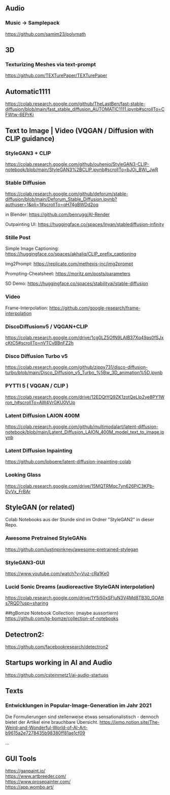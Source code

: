 ## Audio

### Music -> Samplepack
https://github.com/samim23/polymath

## 3D

### Texturizing Meshes via text-prompt
https://github.com/TEXTurePaper/TEXTurePaper

## Automatic1111
https://colab.research.google.com/github/TheLastBen/fast-stable-diffusion/blob/main/fast_stable_diffusion_AUTOMATIC1111.ipynb#scrollTo=CFWtw-6EPrKi

## Text to Image | Video (VQGAN / Diffusion with CLIP guidance)

### StyleGAN3 + CLIP <br>
https://colab.research.google.com/github/ouhenio/StyleGAN3-CLIP-notebook/blob/main/StyleGAN3%2BCLIP.ipynb#scrollTo=bJOj_BWi_JwR

### Stable Diffusion
https://colab.research.google.com/github/deforum/stable-diffusion/blob/main/Deforum_Stable_Diffusion.ipynb?authuser=1&pli=1#scrollTo=qH74gBWDd2oq

in Blender: https://github.com/benrugg/AI-Render

Outpainting UI: https://huggingface.co/spaces/lnyan/stablediffusion-infinity

### Stille Post
Simple Image Captioning: https://huggingface.co/spaces/akhaliq/CLIP_prefix_captioning

Img2Prompt: https://replicate.com/methexis-inc/img2prompt

Prompting-Cheatsheet: https://moritz.pm/posts/parameters

SD Demo: https://huggingface.co/spaces/stabilityai/stable-diffusion

### Video
Frame-Interpolation: https://github.com/google-research/frame-interpolation

### DiscoDiffusionv5 / VQGAN+CLIP <br>
https://colab.research.google.com/drive/1cg0LZ5OfN9LAIB37Xq49as0fSJxcKtC5#scrollTo=nVTCvBBnFZ2h

### Disco Diffusion Turbo v5 <br>
https://colab.research.google.com/github/zippy731/disco-diffusion-turbo/blob/main/Disco_Diffusion_v5_Turbo_%5Bw_3D_animation%5D.ipynb

### PYTTI 5 ( VQGAN / CLIP ) <br>
https://colab.research.google.com/drive/12EDQtYQ9ZK1zotQeLlp2ye8PY1Wron_h#scrollTo=AW4VrGKU0VUp

### Latent Diffusion LAION 400M <br>
https://colab.research.google.com/github/multimodalart/latent-diffusion-notebook/blob/main/Latent_Diffusion_LAION_400M_model_text_to_image.ipynb

### Latent Diffusion Inpainting
https://github.com/loboere/latent-diffusion-inpainting-colab

### Looking Glass
https://colab.research.google.com/drive/15MQTRMqc7yn626PiC3KPb-DvVx_FrBAr

## StyleGAN (or related)

Colab Notebooks aus der Stunde sind im Ordner "StyleGAN2" in dieser Repo.

### Awesome Pretrained StyleGANs <br>
https://github.com/justinpinkney/awesome-pretrained-stylegan

### StyleGAN3-GUI <br>
https://www.youtube.com/watch?v=Vuz-cRa1Ke0

### Lucid Sonic Dreams (audioreactive StyleGAN interpolation) <br>
https://colab.research.google.com/drive/1Y5i50xSFIuN3V4Md8TB30_GOAtts7RQD?usp=sharing

##tgBomze Notebook Collection: (maybe aussortiern) <br>
https://github.com/tg-bomze/collection-of-notebooks

## Detectron2:
https://github.com/facebookresearch/detectron2

## Startups working in AI and Audio

https://github.com/csteinmetz1/ai-audio-startups


## Texts

### Entwicklungen in Popular-Image-Generation im Jahr 2021
Die Formulierungen sind stellenweise etwas sensationalistisch - dennoch bietet der Artikel eine brauchbare Übersicht.
https://jxmo.notion.site/The-Weird-and-Wonderful-World-of-AI-Art-b9615a2e7278435b98380ff81ae1cf09

...

## GUI Tools <br>
https://ganpaint.io/ <br>
https://www.artbreeder.com/ <br>
https://www.prosepainter.com/ <br>
https://app.wombo.art/

